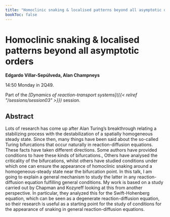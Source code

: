 ```yaml
---
title: "Homoclinic snaking & localised patterns beyond all asymptotic orders"
bookToc: false
---
```


# Homoclinic snaking & localised patterns beyond all asymptotic orders

**Edgardo Villar-Sepúlveda, Alan Champneys**

14:50 Monday in 2Q49.

Part of the *[Dynamics of reaction-transport systems]({{< relref "/sessions/session03" >}})* session.

## Abstract

Lots of research has come up after Alan Turing’s breakthrough relating a stabilizing process with the destabilization of a spatially homogeneous steady state. Since then, many things have been said about the so-called Turing bifurcations that occur naturally in reaction-diffusion equations. These facts have taken different directions. Some authors have provided conditions to have these kinds of bifurcations., Others have analysed the criticality of the bifurcations, whilst others have studied conditions under which one can ensure the appearance of homoclinic snaking around a homogeneous-steady state near the bifurcation point. In this talk, I am going to explain a general mechanism to study the latter in any reaction-diffusion equation fulfilling general conditions. My work is based on a study carried out by Chapman and Kozyreff looking at this from another perspective. In particular, they analyzed this for the Swift-Hohenberg equation, which can be seen as a degenerate reaction-diffusion equation, so their research is useful as a starting point for the study of conditions for the appearance of snaking in general reaction-diffusion equations.



